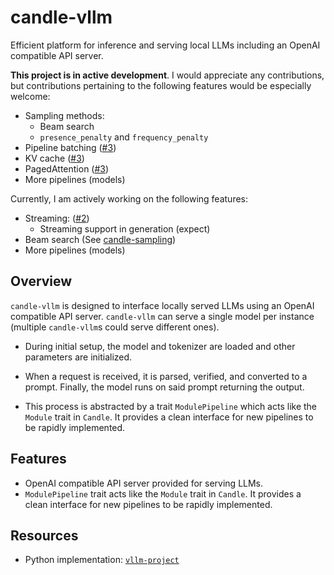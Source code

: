 # candle-vllm

Efficient platform for inference and serving local LLMs including an OpenAI compatible API server.

**This project is in active development**. I would appreciate any contributions, but contributions pertaining to the following features would
be especially welcome:
- Sampling methods:
  - Beam search
  - `presence_penalty` and `frequency_penalty`
- Pipeline batching ([#3](https://github.com/EricLBuehler/candle-vllm/issues/3))
- KV cache ([#3](https://github.com/EricLBuehler/candle-vllm/issues/3))
- PagedAttention ([#3](https://github.com/EricLBuehler/candle-vllm/issues/3))
- More pipelines (models)

Currently, I am actively working on the following features:
- Streaming: ([#2](https://github.com/EricLBuehler/candle-vllm/issues/2))
  - Streaming support in generation (expect)
- Beam search (See [candle-sampling](https://github.com/EricLBuehler/candle-sampling))
- More pipelines (models)


## Overview
`candle-vllm` is designed to interface locally served LLMs using an OpenAI compatible API server. `candle-vllm` can serve a single model per instance
(multiple `candle-vllm`s could serve different ones). 

- During initial setup, the model and tokenizer are loaded and other parameters are initialized.

- When a request is received, it is parsed, verified, and converted to a prompt. Finally, the model runs on said prompt returning the 
output.

- This process is abstracted by a trait `ModulePipeline` which acts like the `Module` trait in `Candle`. It provides a clean interface for
new pipelines to be rapidly implemented.

## Features
- OpenAI compatible API server provided for serving LLMs.
- `ModulePipeline` trait acts like the `Module` trait in `Candle`. It provides a clean interface for
  new pipelines to be rapidly implemented.

## Resources
- Python implementation: [`vllm-project`](https://github.com/vllm-project/vllm)